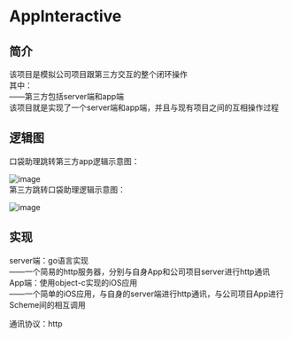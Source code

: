 # AppInteractive

## 简介
该项目是模拟公司项目跟第三方交互的整个闭环操作  
其中：  
——第三方包括server端和app端  
该项目就是实现了一个server端和app端，并且与现有项目之间的互相操作过程

## 逻辑图
口袋助理跳转第三方app逻辑示意图：  
  
![image](https://github.com/tunsuy/ThirdPlatInteraction/blob/master/%E9%80%BB%E8%BE%91%E5%9B%BE/toThirdApp.jpg)  
第三方跳转口袋助理逻辑示意图：  
  
![image](https://github.com/tunsuy/ThirdPlatInteraction/blob/master/%E9%80%BB%E8%BE%91%E5%9B%BE/fromThirdApp.jpg)  

## 实现
server端：go语言实现  
——一个简易的http服务器，分别与自身App和公司项目server进行http通讯  
App端：使用object-c实现的iOS应用  
——一个简单的iOS应用，与自身的server端进行http通讯，与公司项目App进行Scheme间的相互调用  

通讯协议：http
